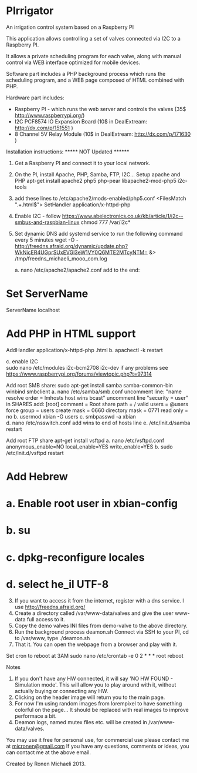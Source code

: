 PIrrigator
==========

An irrigation control system based on a Raspberry PI

This application allows controlling a set of valves connected via I2C to a Raspberry PI.

It allows a private scheduling program for each valve,
along with manual control via WEB interface optimized for mobile devices.

Software part includes a PHP background process which runs the scheduling program,
and a WEB page composed of HTML combined with PHP.

Hardware part includes:
 * Raspberry PI - which runs the web server and controls the valves (35$ http://www.raspberrypi.org/)
 * I2C PCF8574 IO Expansion Board (10$ in DealExtream: http://dx.com/p/151551 )
 * 8 Channel 5V Relay Module (10$ in DealExtream: http://dx.com/p/171630 )

Installation instructions:
 ***** NOT Updated ******

1. Get a Raspberry PI and connect it to your local network.
2. On the PI, install Apache, PHP, Samba, FTP, I2C...
   Setup apache and PHP
   apt-get install apache2 php5 php-pear libapache2-mod-php5 i2c-tools

3. add these lines to /etc/apache2/mods-enabled/php5.conf
<FilesMatch ".+\.html$">
    SetHandler application/x-httpd-php
</FilesMatch>

4. Enable I2C - follow https://www.abelectronics.co.uk/kb/article/1/i2c--smbus-and-raspbian-linux
chmod 777 /var/i2c*

5. Set dynamic DNS
add systemd service to run the following command every 5 minutes
wget -O - http://freedns.afraid.org/dynamic/update.php?WkNicER4UGprSUxEVGl3eW1VY0Q6MTE2MTcyNTM=  &> /tmp/freedns_michaeli_mooo_com.log


  
   
   
   a. nano /etc/apache2/apache2.conf
     add to the end:
# Set ServerName
ServerName localhost

# Add PHP in HTML support
AddHandler application/x-httpd-php .html
   b. apachectl -k restart
   
   c. enable I2C	  
	  sudo nano /etc/modules
           i2c-bcm2708
           i2c-dev
	  if any problems see https://www.raspberrypi.org/forums/viewtopic.php?t=97314   
		   
   
   Add root SMB share:
   sudo apt-get install samba samba-common-bin winbind smbclient
   a. nano /etc/samba/smb.conf
     uncomment line: "name resolve order = lmhosts host wins bcast"
     uncomment line "security = user"
	 in SHARES add: 
[root]
comment = Root share
path = /
valid users = @users
force group = users
create mask = 0660
directory mask = 0771
read only = no
   b. usermod xbian -G users
   c. smbpasswd -a xbian   
   d. nano /etc/nsswitch.conf
      add wins to end of hosts line
   e. /etc/init.d/samba restart

   Add root FTP share
   apt-get install vsftpd
   a. nano /etc/vsftpd.conf
anonymous_enable=NO
local_enable=YES
write_enable=YES
	b. sudo /etc/init.d/vsftpd restart 
	
#	Add Hebrew
#	a. Enable root user in xbian-config
#	b. su
#	c. dpkg-reconfigure locales
#	d. select he_il UTF-8

3. If you want to access it from the internet, register with a dns service.
   I use http://freedns.afraid.org/
4. Create a directory called /var/www-data/valves and give the user www-data full access to it.
5. Copy the demo valves INI files from demo-valve to the above directory.
6. Run the background process deamon.sh 
   Connect via SSH to your PI, cd to /var/www, type ./deamon.sh
7. That it. You can open the webpage from a browser and play with it.

Set cron to reboot at 3AM
	sudo nano /etc/crontab -e
	0  2    * * *   root    reboot

Notes
1. If you don't have any HW connected, it will say 'NO HW FOUND - Simulation mode'.
   This will allow you to play around with it, without actually buying or connecting any HW.
2. Clicking on the header image will return you to the main page.
3. For now I'm using random images from lorempixel to have something colorful on the page...
   It should be replaced with real images to improve performace a bit.
4. Deamon logs, named mutex files etc. will be created in /var/www-data/valves. 

You may use it free for personal use, for commercial use please contact me at micronen@gmail.com
If you have any questions, comments or ideas, you can contact me at the above email.

Created by Ronen Michaeli 2013. 
